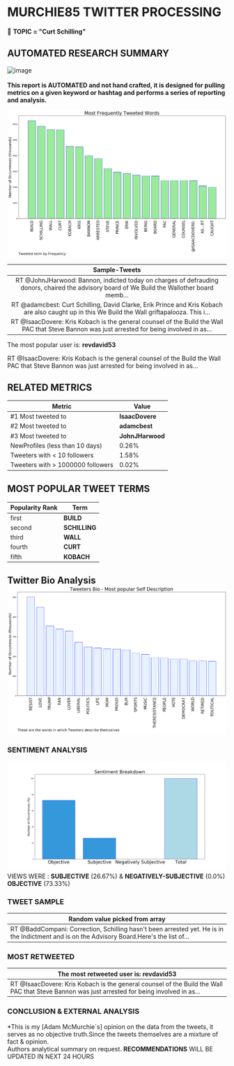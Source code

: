 # MURCHIE85 TWITTER PROCESSING 
&#x1F34E; **TOPIC = "Curt Schilling"**

## AUTOMATED RESEARCH SUMMARY

![image](https://marketingplatform.google.com/about/static/images/gmp/analytics-smb-benefit.jpg)
<br></br>
<b> This report is AUTOMATED and not hand crafted, it is designed for pulling metrics on a given keyword or hashtag and performs a series of reporting and analysis.</b>



![image](TWEETS.png)



|                **Sample-Tweets**        |
| :-------------: |
| RT @JohnJHarwood: Bannon, indicted today on charges of defrauding donors, chaired the advisory board of We Build the Wallother board memb… |
| RT @adamcbest: Curt Schilling, David Clarke, Erik Prince and Kris Kobach are also caught up in this We Build the Wall griftapalooza. This i… |
| RT @IsaacDovere: Kris Kobach is the general counsel of the Build the Wall PAC that Steve Bannon was just arrested for being involved in as… |

The most popular user is: **revdavid53**
<div class="alert alert-block alert-danger"> RT @IsaacDovere: Kris Kobach is the general counsel of the Build the Wall PAC that Steve Bannon was just arrested for being involved in as…</div>

## RELATED METRICS<br>
| Metric | Value |
| ------------- | ------------- |
| #1 Most tweeted to  | **IsaacDovere** |
| #2 Most tweeted to  | **adamcbest** |
| #3 Most tweeted to  | **JohnJHarwood** |
| NewProfiles (less than 10 days) | 0.26%  |
| Tweeters with < 10 followers  | 1.58%|
| Tweeters with > 1000000 followers  | 0.02%  |



## MOST POPULAR TWEET TERMS 


| Popularity Rank  | Term |
| ------------- | ------------- |
| first  | **BUILD**  |
| second  | **SCHILLING**  |
| third  | **WALL** |
| fourth  | **CURT**  |
| fifth  | **KOBACH**  |


## Twitter Bio Analysis![image](BIO.png)
### SENTIMENT ANALYSIS
![image](sentiment.png)
VIEWS WERE : **SUBJECTIVE**  (26.67%) & **NEGATIVELY-SUBJECTIVE** (0.0%) **OBJECTIVE** (73.33%)

### TWEET SAMPLE 
| Random value picked from array |
| ------------- |
|RT @BaddCompani: Correction, Schilling hasn't been arrested yet. He is in the Indictment and is on the Advisory Board.Here's the list of… |

### MOST RETWEETED 

| The most retweeted user is: **revdavid53**  |
| ------------- |
| RT @IsaacDovere: Kris Kobach is the general counsel of the Build the Wall PAC that Steve Bannon was just arrested for being involved in as… |

### CONCLUSION & EXTERNAL ANALYSIS

*This is my [Adam McMurchie`s] opinion on the data from the tweets, it serves as no objective truth.Since the tweets themselves are a mixture of fact & opinion.<br>
Authors analytical summary on request.
**RECOMMENDATIONS** WILL BE UPDATED IN NEXT  24 HOURS <br>